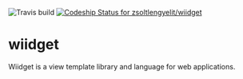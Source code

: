 ![Travis build](https://api.travis-ci.org/zsoltlengyelit/wiidget.png)
[ ![Codeship Status for zsoltlengyelit/wiidget](https://www.codeship.io/projects/479ac340-0b48-0132-f5c1-56625af5faec/status)](https://www.codeship.io/projects/31944)

wiidget
=======

Wiidget is a view template library and language for web applications.
